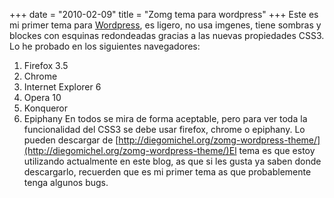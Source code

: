 +++
date = "2010-02-09"
title = "Zomg tema para wordpress"
+++
Este es mi primer tema para [Wordpress](http://wordpress.org), es ligero, no usa imgenes, tiene sombras y blockes con esquinas redondeadas gracias a las nuevas propiedades CSS3. Lo he probado en los siguientes navegadores:

1. Firefox 3.5
2. Chrome
3. Internet Explorer 6
4. Opera 10
5. Konqueror
6. Epiphany
En todos se mira de forma aceptable, pero para ver toda la funcionalidad del CSS3 se debe usar firefox, chrome o epiphany. Lo pueden descargar de [http://diegomichel.org/zomg-wordpress-theme/](http://diegomichel.org/zomg-wordpress-theme/)El tema es que estoy utilizando actualmente en este blog, as que si les gusta ya saben donde descargarlo, recuerden que es mi primer tema as que probablemente tenga algunos bugs.
